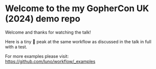 # Welcome to the my GopherCon UK (2024) demo repo

Welcome and thanks for watching the talk!

Here is a tiny 🤏 peak at the same workflow as discussed in the talk
in full with a test.

For more examples please visit: https://github.com/luno/workflow/_examples
